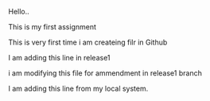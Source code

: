 Hello..

This is my first assignment

This is very first time i am createing filr in Github


I am adding this line in release1


i am modifying this file for ammendment in release1 branch

I am adding this line from my local system.
